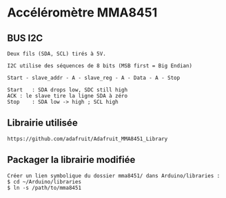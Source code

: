 # Accéléromètre MMA8451

## BUS I2C
```
Deux fils (SDA, SCL) tirés à 5V.

I2C utilise des séquences de 8 bits (MSB first = Big Endian)

Start - slave_addr - A - slave_reg - A - Data - A - Stop

Start	: SDA drops low, SDC still high
ACK	: le slave tire la ligne SDA à zéro
Stop 	: SDA low -> high ; SCL high
```

## Librairie utilisée
```
https://github.com/adafruit/Adafruit_MMA8451_Library
```

## Packager la librairie modifiée
```
Créer un lien symbolique du dossier mma8451/ dans Arduino/libraries :
$ cd ~/Arduino/libraries
$ ln -s /path/to/mma8451
```

